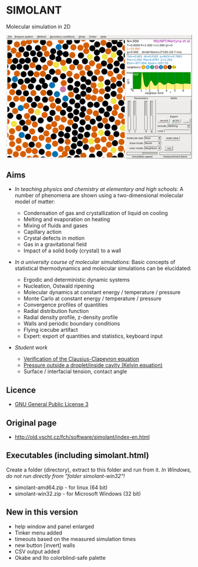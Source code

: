 # SIMOLANT

Molecular simulation in 2D

![SIMOLANT](sources/screenshot.png)

## Aims

* _In teaching physics and chemistry at elementary and high schools:_ A number of phenomena are shown using a two-dimensional molecular model of matter:

  * Condensation of gas and crystallization of liquid on cooling
  * Melting and evaporation on heating
  * Mixing of fluids and gases
  * Capillary action
  * Crystal defects in motion
  * Gas in a gravitational field
  * Impact of a solid body (crystal) to a wall

* _In a university course of molecular simulations:_ Basic concepts of statistical thermodynamics and molecular simulations can be elucidated:

  * Ergodic and deterministic dynamic systems
  * Nucleation, Ostwald ripening
  * Molecular dynamics at constant energy / temperature / pressure
  * Monte Carlo at constant energy / temperature / pressure
  * Convergence profiles of quantities
  * Radial distribution function
  * Radial density profile, z-density profile
  * Walls and periodic boundary conditions
  * Flying icecube artifact
  * Expert: export of quantities and statistics, keyboard input

* _Student work_

  * [Verification of the Clausius-Clapeyron equation](http://old.vscht.cz/fch/en/tools/kolafa/tul/simenw1.pdf)
  * [Pressure outside a droplet/inside cavity (Kelvin equation)](http://old.vscht.cz/fch/en/tools/kolafa/simenw3.pdf)
  * Surface / interfacial tension, contact angle

## Licence

* [GNU General Public License 3](https://www.gnu.org/licenses/gpl-3.0.html)

## Original page

* http://old.vscht.cz/fch/software/simolant/index-en.html

## Executables (including simolant.html)

Create a folder (directory), extract to this folder and run from it.
_In Windows, do not run directly from "folder simolant-win32"!_

* simolant-amd64.zip - for linux (64 bit)
* simolant-win32.zip - for Microsoft Windows (32 bit)

## New in this version

* help window and panel enlarged
* Tinker menu added
* timeouts based on the measured simulation times
* new button [invert] walls
* CSV output added
* Okabe and Ito colorblind-safe palette

